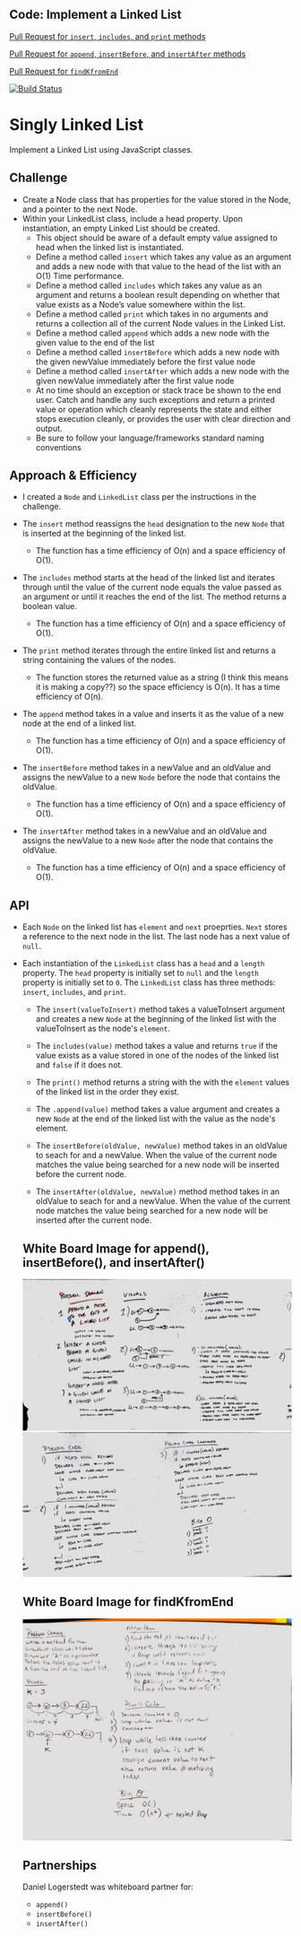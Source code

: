 ## Code: Implement a Linked List
[Pull Request for `insert`, `includes`, and `print` methods](https://github.com/etrainor/data-structures-and-algorithms/pull/43)

[Pull Request for `append`, `insertBefore`, and `insertAfter` methods](https://github.com/etrainor/data-structures-and-algorithms/pull/45)

[Pull Request for `findKfromEnd`](https://github.com/etrainor/data-structures-and-algorithms/pull/46)

[![Build Status](https://www.travis-ci.com/etrainor/data-structures-and-algorithms.svg?branch=master)](https://www.travis-ci.com/etrainor/data-structures-and-algorithms)

# Singly Linked List
Implement a Linked List using JavaScript classes.

## Challenge
* Create a Node class that has properties for the value stored in the Node, and a pointer to the next Node.
* Within your LinkedList class, include a head property. Upon instantiation, an empty Linked List should be created.
  * This object should be aware of a default empty value assigned to head when the linked list is instantiated.
  * Define a method called `insert` which takes any value as an argument and adds a new node with that value to the head of the list with an O(1) Time performance.
  * Define a method called `includes` which takes any value as an argument and returns a boolean result depending on whether that value exists as a Node’s value somewhere within the list.
  * Define a method called `print` which takes in no arguments and returns a collection all of the current Node values in the Linked List.
  * Define a method called `append` which adds a new node with the given value to the end of the list
  * Define a method called `insertBefore` which adds a new node with the given newValue immediately before the first value node
  * Define a method called `insertAfter` which adds a new node with the given newValue immediately after the first value node
  * At no time should an exception or stack trace be shown to the end user. Catch and handle any such exceptions and return a printed value or operation which cleanly represents the state and either stops execution cleanly, or provides the user with clear direction and output.
  * Be sure to follow your language/frameworks standard naming conventions

## Approach & Efficiency
* I created a `Node` and `LinkedList` class per the instructions in the challenge.
* The `insert` method reassigns the `head` designation to the new `Node` that is inserted at the beginning of the linked list. 

  * The function has a time efficiency of O(n) and a space efficiency of O(1).

* The `includes` method starts at the head of the linked list and iterates through until the value of the current node equals the value passed as an argument or until it reaches the end of the list. The method returns a boolean value.

  * The function has a time efficiency of O(n) and a space efficiency of O(1).

* The `print` method iterates through the entire linked list and returns a string containing the values of the nodes.

  * The function stores the returned value as a string (I think this means it is making a copy??) so the space efficiency is O(n). It has a time efficiency of O(n).

* The `append` method takes in a value and inserts it as the value of a new node at the end of a linked list.

  * The function has a time efficiency of O(n) and a space efficiency of O(1).

* The `insertBefore` method takes in a newValue and an oldValue and assigns the newValue to a new `Node` before the node that contains the oldValue.

  * The function has a time efficiency of O(n) and a space efficiency of O(1).

* The `insertAfter` method takes in a newValue and an oldValue and assigns the newValue to a new `Node` after the node that contains the oldValue.

  * The function has a time efficiency of O(n) and a space efficiency of O(1).


## API
* Each `Node` on the linked list has `element` and `next` proeprties. `Next` stores a reference to the next node in the list. The last node has a next value of `null`.
* Each instantiation of the `LinkedList` class has a `head` and a `length` property. The `head` property is initially set to `null` and the `length` property is initially set to `0`. The `LinkedList` class has three methods: `insert`, `includes`, and `print`.

  * The `insert(valueToInsert)` method takes a valueToInsert argument and creates a new `Node` at the beginning of the linked list with the valueToInsert as the node's `element`.

  * The `includes(value)` method takes a value and returns `true` if the value exists as a value stored in one of the nodes of the linked list and `false` if it does not.

  * The `print()` method returns a string with the with the `element` values of the linked list in the order they exist.

  * The `.append(value)` method takes a value argument and creates a new `Node` at the end of the linked list with the value as the node's element.

  * The `insertBefore(oldValue, newValue)` method takes in an oldValue to seach for and a newValue. When the value of the current node matches the value being searched for a new node will be inserted before the current node.

  * The `insertAfter(oldValue, newValue)` method method takes in an oldValue to seach for and a newValue. When the value of the current node matches the value being searched for a new node will be inserted after the current node.


  ## White Board Image for append(), insertBefore(), and insertAfter()

  ![Whiteboard Image #1](../../assets/ll-insertions-1.jpg)
  ![Whiteboard Image #2](../../assets/ll-insertions-2.jpg)
  
  ## White Board Image for findKfromEnd
  ![WhiteBoard Image](../../assets/find-k.jpg)

  ## Partnerships
  Daniel Logerstedt was whiteboard partner for:
    * `append()` 
    * `insertBefore()` 
    * `insertAfter()`
